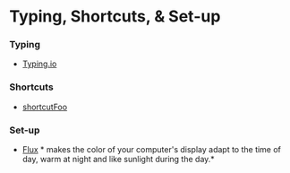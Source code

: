 # Typing, Shortcuts, & Set-up

### Typing
- [Typing.io](http://typing.io/)

### Shortcuts
- [shortcutFoo](https://www.shortcutfoo.com/)

### Set-up
- [Flux](https://justgetflux.com/) * makes the color of your computer's display adapt to the time of day, warm at night and like sunlight during the day.*
